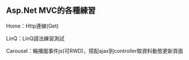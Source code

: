 Asp.Net MVC的各種練習
-----------------------------
Home：Http連線(Get)

LinQ：LinQ語法練習測試

Carousel：輪播圖事件js(可RWD)，搭配ajax到controller取資料動態更新頁面
